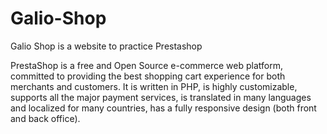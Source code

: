 # Galio-Shop
Galio Shop is a website to practice Prestashop

PrestaShop is a free and Open Source e-commerce web platform, committed to providing the best shopping cart experience for both merchants and customers. It is written in PHP, is highly customizable, supports all the major payment services, is translated in many languages and localized for many countries, has a fully responsive design (both front and back office).
